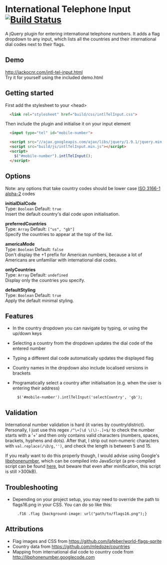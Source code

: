 # International Telephone Input [![Build Status](https://travis-ci.org/Bluefieldscom/intl-tel-input.png)](https://travis-ci.org/Bluefieldscom/intl-tel-input)
A jQuery plugin for entering international telephone numbers. It adds a flag dropdown to any input, which lists all the countries and their international dial codes next to their flags.


## Demo
http://jackocnr.com/intl-tel-input.html  
Try it for yourself using the included demo.html


## Getting started
First add the stylesheet to your &lt;head&gt;
```html
  <link rel="stylesheet" href="build/css/intlTelInput.css">
```
Then include the plugin and initialise it on your input element
```html
  <input type="tel" id="mobile-number">

  <script src="//ajax.googleapis.com/ajax/libs/jquery/1.9.1/jquery.min.js"></script>
  <script src="build/js/intlTelInput.min.js"></script>
  <script>
    $("#mobile-number").intlTelInput();
  </script>
```


## Options
Note: any options that take country codes should be lower case [ISO 3166-1 alpha-2](http://en.wikipedia.org/wiki/ISO_3166-1_alpha-2) codes  

**initialDialCode**  
Type: `Boolean` Default: `true`  
Insert the default country's dial code upon initialisation.

**preferredCountries**  
Type: `Array` Default: `["us", "gb"]`  
Specify the countries to appear at the top of the list.

**americaMode**  
Type: `Boolean` Default: `false`  
Don't display the +1 prefix for American numbers, because a lot of Americans are unfamiliar with international dial codes.

**onlyCountries**  
Type: `Array` Default: `undefined`  
Display only the countries you specify.

**defaultStyling**  
Type: `Boolean` Default: `true`  
Apply the default minimal styling.


## Features
* In the country dropdown you can navigate by typing, or using the up/down keys
* Selecting a country from the dropdown updates the dial code of the entered number
* Typing a different dial code automatically updates the displayed flag
* Country names in the dropdown also include localised versions in brackets
* Programatically select a country after initialisation (e.g. when the user is entering their address)

        $('#mobile-number').intlTelInput('selectCountry', 'gb');


## Validation
International number validation is hard (it varies by country/district).
Personally, I just use this regex `/^\+[\d \(\)-.]+$/` to check the number starts with a '+' and then only contains valid characters (numbers, spaces, brackets, hyphens and dots).
After that, I strip out non-numeric characters with `val.replace(/\D/g,'')`, and check the length is between 5 and 15.

If you really want to do this properly though, I would advise using Google's [libphonenumber](https://code.google.com/p/libphonenumber/),
which can be compiled into JavaScript (a pre-compiled script can be found [here](https://github.com/albeebe/phoneformat.js),
but beware that even after minification, this script is still >300kB).


## Troubleshooting
* Depending on your project setup, you may need to override the path to flags16.png in your CSS. You can do so like this:

        .f16 .flag {background-image: url("path/to/flags16.png");}


## Attributions
* Flag images and CSS from https://github.com/lafeber/world-flags-sprite
* Country data from https://github.com/mledoze/countries
* Mapping from international dial code to country code from http://libphonenumber.googlecode.com
